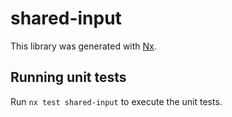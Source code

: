 # shared-input

This library was generated with [Nx](https://nx.dev).

## Running unit tests

Run `nx test shared-input` to execute the unit tests.

